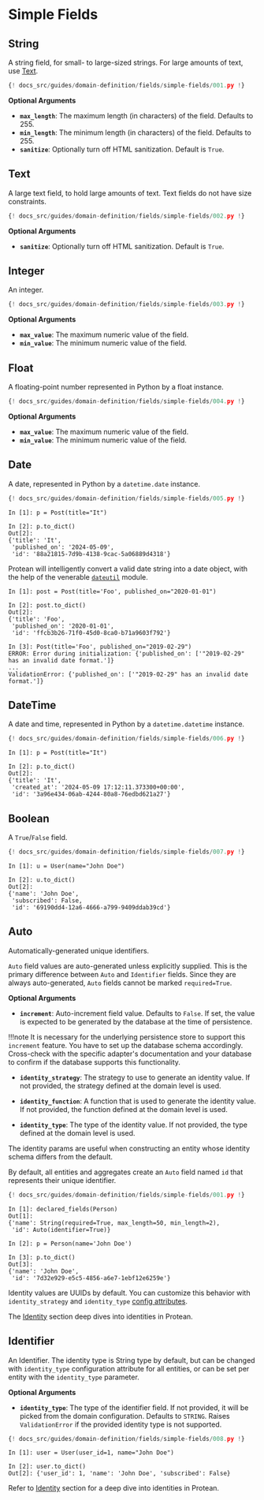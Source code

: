 # Simple Fields

## String

A string field, for small- to large-sized strings. For large amounts of text,
use [Text](#text).

```python hl_lines="9"
{! docs_src/guides/domain-definition/fields/simple-fields/001.py !}
```

**Optional Arguments**

- **`max_length`**: The maximum length (in characters) of the field.
Defaults to 255.
- **`min_length`**: The minimum length (in characters) of the field.
Defaults to 255.
- **`sanitize`**: Optionally turn off HTML sanitization. Default is `True`.

## Text

A large text field, to hold large amounts of text. Text fields do not have
size constraints.

```python hl_lines="10"
{! docs_src/guides/domain-definition/fields/simple-fields/002.py !}
```

**Optional Arguments**

- **`sanitize`**: Optionally turn off HTML sanitization. Default is `True`.

## Integer

An integer.

```python hl_lines="10"
{! docs_src/guides/domain-definition/fields/simple-fields/003.py !}
```

**Optional Arguments**

- **`max_value`**: The maximum numeric value of the field.
- **`min_value`**: The minimum numeric value of the field.

## Float

A floating-point number represented in Python by a float instance.

```python hl_lines="10"
{! docs_src/guides/domain-definition/fields/simple-fields/004.py !}
```

**Optional Arguments**

- **`max_value`**: The maximum numeric value of the field.
- **`min_value`**: The minimum numeric value of the field.

## Date

A date, represented in Python by a `datetime.date` instance.

```python hl_lines="12"
{! docs_src/guides/domain-definition/fields/simple-fields/005.py !}
```

```shell hl_lines="6"
In [1]: p = Post(title="It")

In [2]: p.to_dict()
Out[2]: 
{'title': 'It',
 'published_on': '2024-05-09',
 'id': '88a21815-7d9b-4138-9cac-5a06889d4318'}
```

Protean will intelligently convert a valid date string into a date object, with
the help of the venerable
[`dateutil`](https://dateutil.readthedocs.io/en/stable/) module.

```shell
In [1]: post = Post(title='Foo', published_on="2020-01-01")

In [2]: post.to_dict()
Out[2]: 
{'title': 'Foo',
 'published_on': '2020-01-01',
 'id': 'ffcb3b26-71f0-45d0-8ca0-b71a9603f792'}

In [3]: Post(title='Foo', published_on="2019-02-29")
ERROR: Error during initialization: {'published_on': ['"2019-02-29" has an invalid date format.']}
...
ValidationError: {'published_on': ['"2019-02-29" has an invalid date format.']}
```


## DateTime

A date and time, represented in Python by a `datetime.datetime` instance.

```python hl_lines="12"
{! docs_src/guides/domain-definition/fields/simple-fields/006.py !}
```

```shell
In [1]: p = Post(title="It")

In [2]: p.to_dict()
Out[2]: 
{'title': 'It',
 'created_at': '2024-05-09 17:12:11.373300+00:00',
 'id': '3a96e434-06ab-4244-80a8-76edbd621a27'}
```

## Boolean

A `True`/`False` field.

```python hl_lines="10"
{! docs_src/guides/domain-definition/fields/simple-fields/007.py !}
```

```shell hl_lines="6"
In [1]: u = User(name="John Doe")

In [2]: u.to_dict()
Out[2]: 
{'name': 'John Doe',
 'subscribed': False,
 'id': '69190dd4-12a6-4666-a799-9409ddab39cd'}
```

## Auto

Automatically-generated unique identifiers.

`Auto` field values are auto-generated unless explicitly supplied. This is the
primary difference between `Auto` and `Identifier` fields. Since they are
always auto-generated, `Auto` fields cannot be marked `required=True`.

**Optional Arguments**

- **`increment`**: Auto-increment field value. Defaults to `False`. If set, the
value is expected to be generated by the database at the time of persistence.

!!!note
    It is necessary for the underlying persistence store to support this
    `increment` feature. You have to set up the database schema accordingly.
    Cross-check with the specific adapter's documentation and your database
    to confirm if the database supports this functionality.

- **`identity_strategy`**: The strategy to use to generate an identity value.
If not provided, the strategy defined at the domain level is used.

- **`identity_function`**: A function that is used to generate the identity
value. If not provided, the function defined at the domain level is used.

- **`identity_type`**: The type of the identity value. If not provided, the
type defined at the domain level is used.

The identity params are useful when constructing an entity whose identity
schema differs from the default.

By default, all entities and aggregates create an `Auto` field named `id`
that represents their unique identifier.

```python hl_lines="10"
{! docs_src/guides/domain-definition/fields/simple-fields/001.py !}
```

```shell hl_lines="4 11"
In [1]: declared_fields(Person)
Out[1]: 
{'name': String(required=True, max_length=50, min_length=2),
 'id': Auto(identifier=True)}

In [2]: p = Person(name='John Doe')

In [3]: p.to_dict()
Out[3]:
{'name': 'John Doe',
 'id': '7d32e929-e5c5-4856-a6e7-1ebf12e6259e'}
```

Identity values are UUIDs by default. You can customize this behavior with
`identity_strategy` and `identity_type` [config attributes](../../configuration.md#domain-configuration-attributes).

The [Identity](../../identity.md) section deep dives into identities in Protean.

## Identifier

An Identifier. The identity type is String type by default, but can be changed
with `identity_type` configuration attribute for all entities, or can be set
per entity with the `identity_type` parameter.

**Optional Arguments**

- **`identity_type`**: The type of the identifier field. If not provided, it
will be picked from the domain configuration. Defaults to `STRING`. Raises
`ValidationError` if the provided identity type is not supported.

```python hl_lines="14"
{! docs_src/guides/domain-definition/fields/simple-fields/008.py !}
```

```shell hl_lines="4"
In [1]: user = User(user_id=1, name="John Doe")

In [2]: user.to_dict()
Out[2]: {'user_id': 1, 'name': 'John Doe', 'subscribed': False}
```

Refer to [Identity](../../identity.md) section for a deep dive into identities
in Protean.
